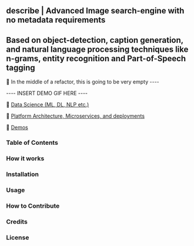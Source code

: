 ## describe | Advanced Image search-engine with no metadata requirements
## Based on object-detection, caption generation, and natural language processing techniques like n-grams, entity recognition and Part-of-Speech tagging

 :speech_balloon: In the middle of a refactor, this is going to be very empty ---- 


---- INSERT DEMO GIF HERE ----

:pushpin: [Data Science (ML, DL, NLP etc.)](./DATASCIENCE.md)

:pushpin: [Platform Architecture, Microservices, and deployments](./ARCHITECTURE.md)

:pushpin: [Demos](./DEMOS.md)

### Table of Contents

### How it works

### Installation

### Usage

### How to Contribute   

### Credits

### License

